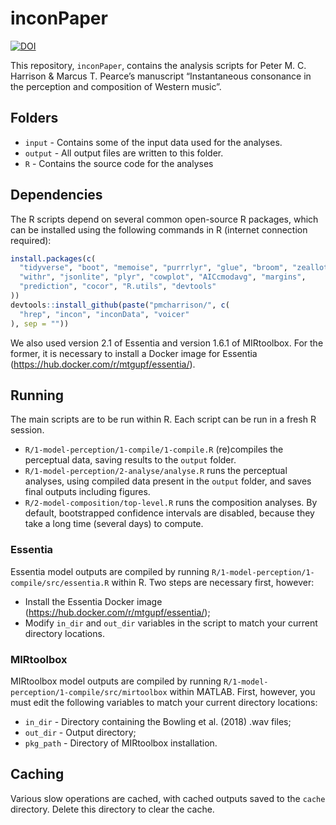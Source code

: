 
<!-- README.md is generated from README.Rmd. Please edit that file -->

# inconPaper

[![DOI](https://zenodo.org/badge/DOI/10.5281/zenodo.2546043.svg)](https://doi.org/10.5281/zenodo.2546043)

This repository, `inconPaper`, contains the analysis scripts for Peter
M. C. Harrison & Marcus T. Pearce’s manuscript “Instantaneous consonance
in the perception and composition of Western music”.

## Folders

  - `input` - Contains some of the input data used for the analyses.
  - `output` - All output files are written to this folder.
  - `R` - Contains the source code for the analyses

## Dependencies

The R scripts depend on several common open-source R packages, which can
be installed using the following commands in R (internet connection
required):

``` r
install.packages(c(
  "tidyverse", "boot", "memoise", "purrrlyr", "glue", "broom", "zeallot", 
  "withr", "jsonlite", "plyr", "cowplot", "AICcmodavg", "margins",
  "prediction", "cocor", "R.utils", "devtools"
))
devtools::install_github(paste("pmcharrison/", c(
  "hrep", "incon", "inconData", "voicer"
), sep = ""))
```

We also used version 2.1 of Essentia and version 1.6.1 of MIRtoolbox.
For the former, it is necessary to install a Docker image for Essentia
(<https://hub.docker.com/r/mtgupf/essentia/>).

## Running

The main scripts are to be run within R. Each script can be run in a
fresh R session.

  - `R/1-model-perception/1-compile/1-compile.R` (re)compiles the
    perceptual data, saving results to the `output` folder.
  - `R/1-model-perception/2-analyse/analyse.R` runs the perceptual
    analyses, using compiled data present in the `output` folder, and
    saves final outputs including figures.
  - `R/2-model-composition/top-level.R` runs the composition analyses.
    By default, bootstrapped confidence intervals are disabled, because
    they take a long time (several days) to compute.

### Essentia

Essentia model outputs are compiled by running
`R/1-model-perception/1-compile/src/essentia.R` within R. Two steps are
necessary first, however:

  - Install the Essentia Docker image
    (<https://hub.docker.com/r/mtgupf/essentia/>);
  - Modify `in_dir` and `out_dir` variables in the script to match your
    current directory locations.

### MIRtoolbox

MIRtoolbox model outputs are compiled by running
`R/1-model-perception/1-compile/src/mirtoolbox` within MATLAB. First,
however, you must edit the following variables to match your current
directory locations:

  - `in_dir` - Directory containing the Bowling et al. (2018) .wav
    files;
  - `out_dir` - Output directory;
  - `pkg_path` - Directory of MIRtoolbox installation.

## Caching

Various slow operations are cached, with cached outputs saved to the
`cache` directory. Delete this directory to clear the cache.
